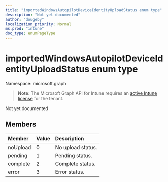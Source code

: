```yaml
---
title: "importedWindowsAutopilotDeviceIdentityUploadStatus enum type"
description: "Not yet documented"
author: "dougeby"
localization_priority: Normal
ms.prod: "intune"
doc_type: enumPageType
---
```


# importedWindowsAutopilotDeviceIdentityUploadStatus enum type

Namespace: microsoft.graph

> **Note:** The Microsoft Graph API for Intune requires an [active Intune license](https://go.microsoft.com/fwlink/?linkid=839381) for the tenant.

Not yet documented

## Members
|Member|Value|Description|
|:---|:---|:---|
|noUpload|0|No upload status.|
|pending|1|Pending status.|
|complete|2|Complete status.|
|error|3|Error status.|





